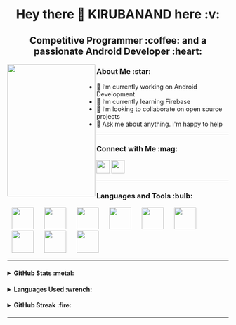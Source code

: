 <h1 align="center"> Hey there 👋 KIRUBANAND here :v: </h1>
<h2 align="center"> Competitive Programmer :coffee: and a passionate Android Developer :heart: </h2>

<img align="left" width="200" height="300" src="https://user-images.githubusercontent.com/76843281/105200067-705e8800-5b65-11eb-9cfc-bbb74fdb8987.png"/>

<h3> About Me :star: </h3>

- 🔭 I’m currently working on Android Development
- 🌱 I’m currently learning Firebase
- 👯 I’m looking to collaborate on open source projects
- 💬 Ask me about anything. I'm happy to help

---

<h3> Connect with Me :mag: </h3> 
<p>
<a href="https://www.linkedin.com/in/kirubanand-r-2008271aa/"> <img height="30" src="https://img.shields.io/badge/linkedin-blue.svg?&style=for-the-badge&logo=linkedin&logoColor=white"/> </a>
<a href="mailto:19cs121@psgitech.ac.in"> <img height="30" src="https://img.shields.io/badge/gmail-c14438?&style=for-the-badge&logo=gmail&logoColor=white"> </a>
</p>

---

<h3> Languages and Tools :bulb: </h3>
<p>
<img width="50" height="50" hspace="10" src="https://cdn.worldvectorlogo.com/logos/c.svg"/>
<img width="50" height="50" hspace="10" src="https://www.vectorlogo.zone/logos/kotlinlang/kotlinlang-icon.svg"/>
<img width="50" height="50" hspace="10" src="https://www.vectorlogo.zone/logos/git-scm/git-scm-icon.svg"/>
<img width="50" height="50" hspace="10" src="https://www.vectorlogo.zone/logos/github/github-icon.svg"/>
<img width="50" height="50" hspace="10" src="https://cdn.worldvectorlogo.com/logos/android.svg"/>
<img width="50" height="50" hspace="10" src="https://www.vectorlogo.zone/logos/java/java-icon.svg"/>
<img width="50" height="50" hspace="10" src="https://cdn.worldvectorlogo.com/logos/c-2975.svg"/>
<img width="50" height="50" hspace="10" src="https://cdn.worldvectorlogo.com/logos/python-5.svg"/>
<img width="50" height="50" hspace="10" src="https://cdn.worldvectorlogo.com/logos/sublime-text.svg"/>
</p>

---

<h4> <details> <summary> GitHub Stats :metal: </summary> <p align="center"> <br> <br> <img src="https://komarev.com/ghpvc/?username=kiruba-r11&label=PROFILE+VIEWS&color=ff3d67"/> <br> <br> <img src="https://github-readme-stats.vercel.app/api?username=kiruba-r11&show_icons=true&theme=radical"/> </p> </details> </h4>

<h4> <details> <summary> Languages Used :wrench: </summary> <p align="center"> <br> <br> <img src="https://github-readme-stats.vercel.app/api/top-langs/?username=kiruba-r11&layout=compact&theme=radical"/> </details> </h4>

<h4> <details> <summary> GitHub Streak :fire: </summary> <p align="center"> <br> <br> <img src="https://github-readme-streak-stats.herokuapp.com/?user=kiruba-r11&theme=radical"/> </details> </h4>

---
